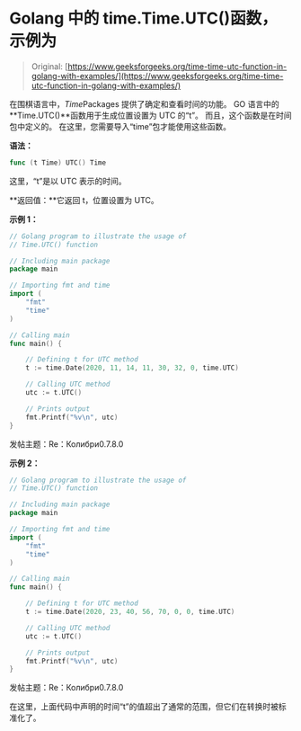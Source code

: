 # Golang 中的 time.Time.UTC()函数，示例为

> Original: [https://www.geeksforgeeks.org/time-time-utc-function-in-golang-with-examples/](https://www.geeksforgeeks.org/time-time-utc-function-in-golang-with-examples/)

在围棋语言中，*Time*Packages 提供了确定和查看时间的功能。 GO 语言中的**Time.UTC()**函数用于生成位置设置为 UTC 的“t”。 而且，这个函数是在时间包中定义的。 在这里，您需要导入“time”包才能使用这些函数。

**语法：**

```go
func (t Time) UTC() Time

```

这里，“t”是以 UTC 表示的时间。

**返回值：**它返回 t，位置设置为 UTC。

**示例 1：**

```go
// Golang program to illustrate the usage of
// Time.UTC() function

// Including main package
package main

// Importing fmt and time
import (
    "fmt"
    "time"
)

// Calling main
func main() {

    // Defining t for UTC method
    t := time.Date(2020, 11, 14, 11, 30, 32, 0, time.UTC)

    // Calling UTC method
    utc := t.UTC()

    // Prints output
    fmt.Printf("%v\n", utc)
}
```

发帖主题：Re：Колибри0.7.8.0

**示例 2：**

```go
// Golang program to illustrate the usage of
// Time.UTC() function

// Including main package
package main

// Importing fmt and time
import (
    "fmt"
    "time"
)

// Calling main
func main() {

    // Defining t for UTC method
    t := time.Date(2020, 23, 40, 56, 70, 0, 0, time.UTC)

    // Calling UTC method
    utc := t.UTC()

    // Prints output
    fmt.Printf("%v\n", utc)
}
```

发帖主题：Re：Колибри0.7.8.0

在这里，上面代码中声明的时间“t”的值超出了通常的范围，但它们在转换时被标准化了。